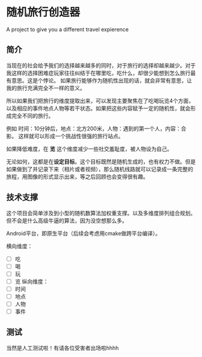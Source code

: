 # 随机旅行创造器
A project to give you a different travel expierence

## 简介

当现在的社会给予我们的选择越来越多的同时，对于旅行的选择却越来越少。对于我这样的选择困难症玩家往往纠结于在哪里吃，吃什么，却很少能想到怎么旅行最有意思。这是个悖论。
如果旅行能够作为随机性出现的话，就会非常有意思，让我的旅行充满完全不一样的意义。

所以如果我们把旅行的维度提取出来，可以发现主要聚焦在了吃喝玩览4个方面，以及相应的事件地点人物等若干状态。如果把这些内容赋予一定的随机性，就会形成完全不同的旅行。

例如 时间：10分钟后，地点：北方200米，人物：遇到的第一个人，内容：合影。
这样就可以形成一个挑战性很强的旅行站点。

如果降低难度，在 **览** 这个维度减少一些社交羞耻度，被人物设为自己。

无论如何，这都是在**设定目标**。这个目标既然是随机生成的，也有权力不做。但是如果做到了并记录下来（相片或者视频），那么随机线路就可以记录成一条完整的旅程，用图像的形式显示出来，等之后回顾也会变得很有趣。

## 技术支撑

这个项目会简单涉及到小型的随机数算法加权重支撑。以及多维度排列组合规划。但不会是什么高级牛逼的算法，因为没空想那么多。

Android平台，即原生平台（后续会考虑用cmake做跨平台编译）。

横向维度：
- [ ] 吃
- [ ] 喝
- [ ] 玩
- [ ] 览
纵向维度：
- [ ] 时间
- [ ] 地点
- [ ] 人物
- [ ] 事件

## 测试

当然是人工测试啦！有请各位受害者出场啦hhhh

